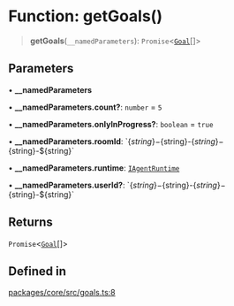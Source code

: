 # Function: getGoals()

> **getGoals**(`__namedParameters`): `Promise`\<[`Goal`](../interfaces/Goal.md)[]\>

## Parameters

• **\_\_namedParameters**

• **\_\_namedParameters.count?**: `number` = `5`

• **\_\_namedParameters.onlyInProgress?**: `boolean` = `true`

• **\_\_namedParameters.roomId**: \`$\{string\}-$\{string\}-$\{string\}-$\{string\}-$\{string\}\`

• **\_\_namedParameters.runtime**: [`IAgentRuntime`](../interfaces/IAgentRuntime.md)

• **\_\_namedParameters.userId?**: \`$\{string\}-$\{string\}-$\{string\}-$\{string\}-$\{string\}\`

## Returns

`Promise`\<[`Goal`](../interfaces/Goal.md)[]\>

## Defined in

[packages/core/src/goals.ts:8](https://github.com/elizaos/eliza/blob/7fcf54e7fb2ba027d110afcc319c0b01b3f181dc/packages/core/src/goals.ts#L8)
